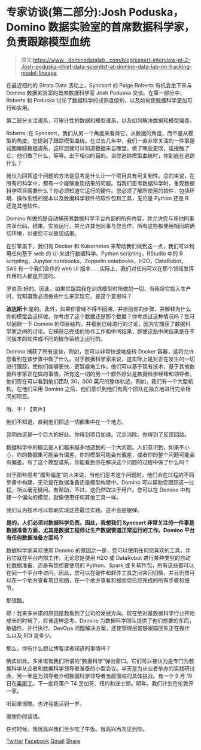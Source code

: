 # 专家访谈(第二部分):Josh Poduska，Domino 数据实验室的首席数据科学家，负责跟踪模型血统

> 原文:[https://www . dominodatalab . com/blog/expert-interview-pt-2-Josh-poduska-chief-data-scientist-at-domino-data-lab-on-tracking-model-lineage](https://www.dominodatalab.com/blog/expert-interview-pt-2-josh-poduska-chief-data-scientist-at-domino-data-lab-on-tracking-model-lineage)

在最近纽约的 Strata Data 活动上，Syncsort 的 Paige Roberts 有机会坐下来与 Domino 数据实验室的首席数据科学官 Josh Poduska 交谈。在第一部分中，Roberts 和 Poduska 讨论了数据科学的成熟度级别，以及如何使数据科学更加可行和实用。

第二部分关注谱系，可审计性的数据和模型谱系，以及如何解决数据和模型偏差。

Roberts :在 Syncsort，我们从另一个角度来看待它，从数据的角度，而不是从模型的角度。您提到了跟踪模型血统。在过去几年中，我们一直非常关注的一件事是试图跟踪数据谱系，这样您就可以知道数据来自哪里，做了哪些更改，谁接触了它，他们做了什么，等等。出于相似的目的。当你追踪模型血统时，你到底在追踪什么？

我认为回答这个问题的方法是思考是什么让一个项目具有可复制性。总的来说，在所有的科学中，都有一个能够重现结果的问题。当我们思考数据科学时，重现数据科学项目需要什么？你必须知道它运行的硬件。您必须了解所使用的软件，包括环境、操作系统的版本以及数据科学软件的软件包和工具，无论是 Python 还是 R 还是其他软件。

Domino 所做的是自动捕获其数据科学平台内部的所有内容，并允许您与其他同事共享代码、结果、实验运行，并允许其他同事与您合作，所有这些都使用相同的确切环境，以便您可以重现结果。

在引擎盖下，我们有 Docker 和 Kubernetes 来帮助我们做到这一点，我们可以利用任何基于 web 的 UI 来进行数据科学。Python scripting，RStudio 中的 R scripting，Jupyter notebooks，Zeppelin notebooks，H2O，DataRobot，SAS 有一个我们合作的 web UI 版本……实际上，我们对任何可以在那个领域发挥作用的人都是开放的。

罗伯茨:好的。因此，如果它跟踪我在训练模型时所做的一切，当我将它投入生产时，我知道我必须做些什么来实现它。是这个意思吗？

**波达斯卡**:是的。此外，如果你曾经不得不回溯，并折回你的步骤，并解释为什么你的模型会这样做。你考虑了这个数据还是那个数据？你考虑过这种情况吗？您可以回顾一下 Domino 的项目结构，并看到已经进行的讨论，因为它捕获了数据科学家之间的讨论。它捕获已完成的协作工作和中间结果，即使这些中间结果是在不同版本的软件或不同的操作系统上运行的。

Domino 捕获了所有这些，例如，您可以非常快速地旋转 Docker 容器，这将允许您看到在该步骤中做了什么。对于数据科学家来说，这实际上是对正在发生的一切进行跟踪，使他们能够更快、更智能地工作。他们可以基于现有技术，基于其他数据科学家正在做的事情。所有这一切的另一个额外好处是数据科学经理和领导者。他们现在可以看到他们团队 30，000 英尺的整体轨迹。例如，我们有一个大型机构，在他们采用 Domino 之后，他们意识到他们有两个团队在独立地进行完全相同的项目。

哦，不！【笑声】

他们不知道，直到他们把这一切都集中在一个地方。

我明白这是一个巨大的好处。你得到项目加速。冗余消除。你得到了反馈回路。

数据科学中的偏见是人们越来越多地遇到的一个大问题。人们意识到，如果不小心，你的数据集可能会有偏差，你的模型可能会有偏差，或者你的整个问题可能会有偏差。有了这个模型谱系，你能看到你在解决这个问题的过程中做了什么吗？

对于那些思考“模型偏差”的人来说，当他们思考这个问题时，他们会在过程的不同步骤中构建，无论是在数据准备还是模型构建中。Domino 可以帮助您跟踪这一过程，所以毫无疑问。有帮助。不过，这仍然取决于用户。您可以在 Domino 中构建一个偏向的模型，就像使用任何其他工具一样。

我们认为技术可以帮助实现这些最佳实践。这不会是银弹。

**是的，人们必须对数据科学负责。因此，我想我们 Syncsort 非常关注的一件事是数据准备方面，尤其是数据工程师让生产数据管道正常运行的工作。Domino 平台有任何数据准备方面吗？**

数据科学家喜欢使用 Domino 的原因之一是，您可以使用任何您喜欢的工具，并且它就在平台内部工作。无论您是使用 H2O 或 DataRobot 进行某种类型的自动化数据准备，还是有您想要使用的 Python、Spark 或 R 软件包，所有这些都可以在同一个平台中访问。因此，您可以在硬件和软件工具之间来回切换，并且仍然可以在一个地方查看项目视图，在一个地方查看和搜索您已经完成的所有步骤和细节。

那很酷。

耶！我来多米诺的原因是我看到了公司的发展方向。现在绝对是数据科学行业开始成长的时候了，应该这样思考。Domino 为数据科学团队提供了他们想要的东西，敏捷性、并行执行、DevOps 问题解决方案，还使管理层能够跟踪团队正在做什么以及 ROI 是多少。

那么，你有什么想让博客读者知道的事情吗？

确实如此。多米诺有我们所谓的“数据科学”弹出窗口。它们可以被认为是专门为数据科学从业者和数据科学领导者准备的小型会议。半天是为从业者举办的实践研讨会，另一半是为领导者介绍数据科学领导者当前面临的具体挑战。有一个 9 月 19 日在[奥斯丁](https://popup.dominodatalab.com/austin/)。下一批将落户 T4 芝加哥、纽约和波士顿。明年，我们计划在伦敦开一家。

听起来很酷。也许我能活到一岁。

谢谢你的谈话。

任何时候。我很高兴我们至少吃了午饭。很高兴再次见到你。

[Twitter](/#twitter) [Facebook](/#facebook) [Gmail](/#google_gmail) [Share](https://www.addtoany.com/share#url=https%3A%2F%2Fwww.dominodatalab.com%2Fblog%2Fexpert-interview-pt-2-josh-poduska-chief-data-scientist-at-domino-data-lab-on-tracking-model-lineage%2F&title=Expert%20Interview%20(Pt%202)%3A%20Josh%20Poduska%2C%20Chief%20Data%20Scientist%20at%20Domino%20Data%20Lab%20on%20Tracking%20Model%20Lineage)